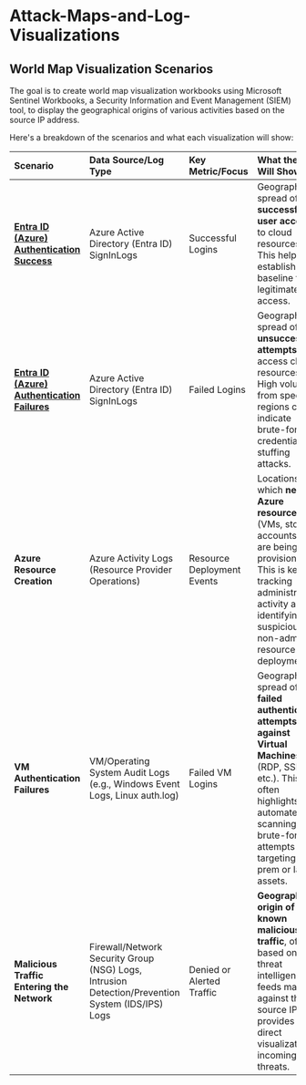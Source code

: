 # Attack-Maps-and-Log-Visualizations
## **World Map Visualization Scenarios**  
The goal is to create world map visualization workbooks using Microsoft Sentinel Workbooks, a Security Information and Event Management (SIEM) tool, 
to display the geographical origins of various activities based on the source IP address.

Here's a breakdown of the scenarios and what each visualization will show:

| Scenario | Data Source/Log Type | Key Metric/Focus | What the Map Will Show |
| :---- | :---- | :---- | :---- |
| **[Entra ID (Azure) Authentication Success](https://github.com/jacobvasquez92/Attack-Maps-and-Log-Visualizations/blob/main/Entrada%20ID%20(Azure)%20Authentication%20Success.md)** | Azure Active Directory (Entra ID) SignInLogs | Successful Logins | Geographical spread of **successful user access** to cloud resources. This helps establish a baseline for legitimate access. |
| [**Entra ID (Azure) Authentication Failures**](https://github.com/jacobvasquez92/Attack-Maps-and-Log-Visualizations/blob/main/Entrada%20ID%20(Azure)%20Authentication%20Failures.md) | Azure Active Directory (Entra ID) SignInLogs | Failed Logins | Geographical spread of **unsuccessful attempts** to access cloud resources. High volume from specific regions can indicate brute-force or credential-stuffing attacks. |
| **Azure Resource Creation** | Azure Activity Logs (Resource Provider Operations) | Resource Deployment Events | Locations from which **new Azure resources** (VMs, storage accounts, etc.) are being provisioned. This is key for tracking administrative activity and identifying suspicious, non-admin resource deployments. |
| **VM Authentication Failures** | VM/Operating System Audit Logs (e.g., Windows Event Logs, Linux auth.log) | Failed VM Logins | Geographical spread of **failed authentication attempts against Virtual Machines** (RDP, SSH, etc.). This often highlights automated scanning and brute-force attempts targeting on-prem or IaaS assets. |
| **Malicious Traffic Entering the Network** | Firewall/Network Security Group (NSG) Logs, Intrusion Detection/Prevention System (IDS/IPS) Logs | Denied or Alerted Traffic | **Geographical origin of known malicious traffic**, often based on threat intelligence feeds matched against the source IP. This provides a direct visualization of incoming threats. |

